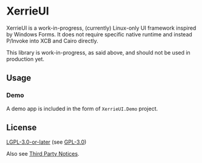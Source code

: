 <!-- 
SPDX-FileCopyrightText: 2024 WithLithum <WithLithum@outlook.com>

SPDX-License-Identifier: Apache-2.0
-->

# XerrieUI

XerrieUI is a work-in-progress, (currently) Linux-only UI framework inspired
by Windows Forms. It does not require specific native runtime and instead
P/Invoke into XCB and Cairo directly.

This library is work-in-progress, as said above, and should not be used in
production yet.

## Usage

### Demo

A demo app is included in the form of `XerrieUI.Demo` project.

## License

[LGPL-3.0-or-later](COPYING.LESSER) (see [GPL-3.0](COPYING))

Also see [Third Party Notices](THIRD_PARTY_NOTICES.md).
